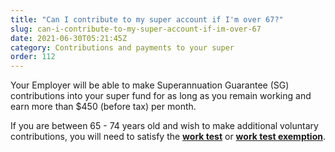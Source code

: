 ```yaml
---
title: "Can I contribute to my super account if I'm over 67?"
slug: can-i-contribute-to-my-super-account-if-im-over-67
date: 2021-06-30T05:21:45Z
category: Contributions and payments to your super
order: 112
---
```


Your Employer will be able to make Superannuation Guarantee (SG) contributions into your super fund for as long as you remain working and earn more than $450 (before tax) per month. 

If you are between 65 - 74 years old and wish to make additional voluntary contributions, you will need to satisfy the [**work test**](https://futuresuper.groovehq.com/help/what-is-the-work-test) or [**work test exemption**](https://futuresuper.groovehq.com/help/what-is-the-work-test-exemption).
